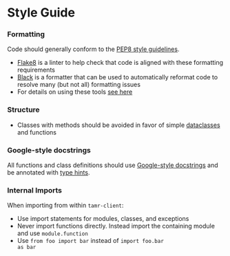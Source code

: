 # Style Guide

### Formatting
Code should generally conform to the [PEP8 style guidelines](https://www.python.org/dev/peps/pep-0008/). 
  * [Flake8](https://flake8.pycqa.org/en/latest/) is a linter to help check that code is aligned with these formatting requirements
  * [Black](https://black.readthedocs.io/en/stable/) is a formatter that can be used to automatically reformat code to resolve many (but not all) formatting issues
  * For details on using these tools [see here](run-and-build)

### Structure
* Classes with methods should be avoided in favor of simple [dataclasses](https://docs.python.org/3/library/dataclasses.html) and functions

### Google-style docstrings
All functions and class definitions should use [Google-style docstrings](https://sphinxcontrib-napoleon.readthedocs.io/en/latest/example_google.html) and be annotated with [type hints](https://www.sphinx-doc.org/en/master/usage/extensions/napoleon.html#type-annotations).

### Internal Imports
When importing from within <code>tamr-client</code>:
* Use import statements for modules, classes, and exceptions
* Never import functions directly. Instead import the containing module and use <code>module.function</code>
* Use <code>from foo import bar</code> instead of <code>import foo.bar as bar</code>

